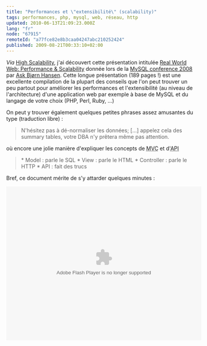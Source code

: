 ```yaml
---
title: "Performances et \"extensibilité\" (scalability)"
tags: performances, php, mysql, web, réseau, http
updated: 2010-06-13T21:09:23.000Z
lang: "fr"
node: "67915"
remoteId: "a77fce82e8b3caa04247abc210252424"
published: 2009-08-21T00:33:10+02:00
---
```


*Via* [High Scalability](http://highscalability.com/real-world-web-performance-scalability), j'ai découvert cette présentation intitulée [Real World Web: Performance &amp; Scalability](http://develooper.com/talks/rww-mysql-2008.pdf) donnée lors de la [MySQL conference 2008](http://www.mysqlconf.com/mysql2008) par [Ask Bjørn Hansen](http://www.askbjoernhansen.com/). Cette longue présentation (189 pages !) est une excellente compilation de la plupart des conseils que l'on peut trouver un peu partout pour améliorer les performances et l'extensibilité (au niveau de l'architecture) d'une application web par exemple à base de MySQL et du langage de votre choix (PHP, Perl, Ruby, ...)


On peut y trouver également quelques petites phrases assez amusantes du type (traduction libre) :

<blockquote>
N'hésitez pas à dé-normaliser les données; [...] appelez cela des summary tables, votre DBA n'y prêtera même pas attention.
</blockquote>


où encore une jolie manière d'expliquer les concepts de <abbr title="Model View Controller">MVC</abbr>  et d'<abbr title="Application Programming Interface">API</abbr> <abbr title="Application Programming Interface"> </abbr>

<blockquote>
* Model : parle le SQL
* View : parle le HTML
* Controller : parle le HTTP
* API : fait des trucs
</blockquote>


Bref, ce document mérite de s'y attarder quelques minutes :

<object codebase="http://download.macromedia.com/pub/shockwave/cabs/flash/swflash.cab#version=9,0,0,0" id="doc_850333342495640" name="doc_850333342495640" classid="clsid:d27cdb6e-ae6d-11cf-96b8-444553540000" align="middle" height="410" width="520" >
<param name="movie" value="http://d.scribd.com/ScribdViewer.swf?document_id=2569319&access_key=key-hmtv7al4b6kq08y533b&page=1&version=1&viewMode=slideshow">
<param name="quality" value="high">
<param name="play" value="true">
<param name="loop" value="true">
<param name="scale" value="showall">
<param name="wmode" value="opaque">
<param name="devicefont" value="false">
<param name="bgcolor" value="#ffffff"> 
<param name="menu" value="false">
<param name="allowFullScreen" value="true">
<param name="allowScriptAccess" value="always">
<param name="salign" value="">
<param name="mode" value="slideshow">
<embed src="http://d.scribd.com/ScribdViewer.swf?document_id=2569319&access_key=key-hmtv7al4b6kq08y533b&page=1&version=1&viewMode=slideshow" quality="high" pluginspage="http://www.macromedia.com/go/getflashplayer" play="true" loop="true" scale="showall" wmode="opaque" devicefont="false" bgcolor="#ffffff" name="doc_850333342495640_object" menu="true" allowfullscreen="true" allowscriptaccess="always" salign="" type="application/x-shockwave-flash" align="middle" mode="slideshow" height="410" width="520"></embed>
</object>


